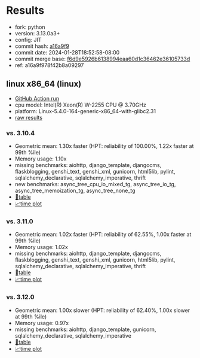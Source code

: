 # Results

- fork: python
- version: 3.13.0a3+
- config: JIT
- commit hash: [a16a9f9](https://github.com/python/cpython/commit/a16a9f9)
- commit date: 2024-01-28T18:52:58-08:00
- commit merge base: [f6d9e5926b6138994eaa60d1c36462e36105733d](https://github.com/python/cpython/commit/f6d9e5926b6138994eaa60d1c36462e36105733d)
- ref: a16a9f978f42b8a09297

## linux x86_64 (linux)

- [GitHub Action run](https://github.com/faster-cpython/benchmarking/actions/runs/7909040686)
- cpu model: Intel(R) Xeon(R) W-2255 CPU @ 3.70GHz
- platform: Linux-5.4.0-164-generic-x86_64-with-glibc2.31
- [raw results](bm-20240128-linux-x86_64-python-a16a9f978f42b8a09297-3.13.0a3%2B-a16a9f9.json)

### vs. 3.10.4

- Geometric mean: 1.30x faster (HPT: reliability of 100.00%, 1.22x faster at 99th %ile)
- Memory usage: 1.10x
- missing benchmarks: aiohttp, django_template, djangocms, flaskblogging, genshi_text, genshi_xml, gunicorn, html5lib, pylint, sqlalchemy_declarative, sqlalchemy_imperative, thrift
- new benchmarks: async_tree_cpu_io_mixed_tg, async_tree_io_tg, async_tree_memoization_tg, async_tree_none_tg
- [📄table](bm-20240128-linux-x86_64-python-a16a9f978f42b8a09297-3.13.0a3%2B-a16a9f9-vs-3.10.4.md)
- [📈time plot](bm-20240128-linux-x86_64-python-a16a9f978f42b8a09297-3.13.0a3%2B-a16a9f9-vs-3.10.4.png)

### vs. 3.11.0

- Geometric mean: 1.02x faster (HPT: reliability of 62.55%, 1.00x faster at 99th %ile)
- Memory usage: 1.02x
- missing benchmarks: aiohttp, django_template, djangocms, flaskblogging, genshi_text, genshi_xml, gunicorn, html5lib, pylint, sqlalchemy_declarative, sqlalchemy_imperative, thrift
- [📄table](bm-20240128-linux-x86_64-python-a16a9f978f42b8a09297-3.13.0a3%2B-a16a9f9-vs-3.11.0.md)
- [📈time plot](bm-20240128-linux-x86_64-python-a16a9f978f42b8a09297-3.13.0a3%2B-a16a9f9-vs-3.11.0.png)

### vs. 3.12.0

- Geometric mean: 1.00x slower (HPT: reliability of 62.40%, 1.00x slower at 99th %ile)
- Memory usage: 0.97x
- missing benchmarks: aiohttp, django_template, gunicorn, sqlalchemy_declarative, sqlalchemy_imperative
- [📄table](bm-20240128-linux-x86_64-python-a16a9f978f42b8a09297-3.13.0a3%2B-a16a9f9-vs-3.12.0.md)
- [📈time plot](bm-20240128-linux-x86_64-python-a16a9f978f42b8a09297-3.13.0a3%2B-a16a9f9-vs-3.12.0.png)

